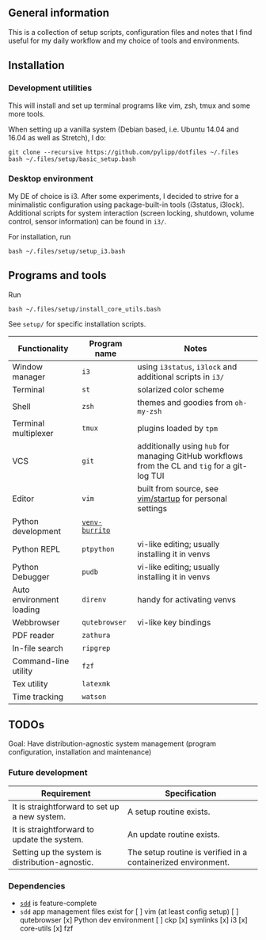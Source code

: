 ## General information

This is a collection of setup scripts, configuration files and notes that I find useful for my daily workflow and my choice of tools and environments. 

## Installation 

### Development utilities

This will install and set up terminal programs like vim, zsh, tmux and some more tools.

When setting up a vanilla system (Debian based, i.e. Ubuntu 14.04 and 16.04 as well as Stretch), I do:

    git clone --recursive https://github.com/pylipp/dotfiles ~/.files
    bash ~/.files/setup/basic_setup.bash

### Desktop environment

My DE of choice is i3. After some experiments, I decided to strive for a minimalistic configuration using package-built-in tools (i3status, i3lock). Additional scripts for system interaction (screen locking, shutdown, volume control, sensor information) can be found in `i3/`. 

For installation, run

    bash ~/.files/setup/setup_i3.bash

## Programs and tools

Run

    bash ~/.files/setup/install_core_utils.bash

See `setup/` for specific installation scripts.

Functionality | Program name | Notes
------------- | ------------ | -----
Window manager | `i3` | using `i3status`, `i3lock` and additional scripts in `i3/`
Terminal | `st` | solarized color scheme
Shell | `zsh` | themes and goodies from `oh-my-zsh`
Terminal multiplexer | `tmux` | plugins loaded by `tpm`
VCS | `git` | additionally using `hub` for managing GitHub workflows from the CL and `tig` for a git-log TUI
Editor | `vim` | built from source, see [vim/startup](https://github.com/pylipp/dotfiles/tree/master/vim/startup) for personal settings
Python development | [`venv-burrito`](https://github.com/pylipp/venv-burrito) |
Python REPL | `ptpython` | vi-like editing; usually installing it in venvs
Python Debugger | `pudb` | vi-like editing; usually installing it in venvs
Auto environment loading | `direnv` | handy for activating venvs
Webbrowser | `qutebrowser` | vi-like key bindings
PDF reader | `zathura` | 
In-file search | `ripgrep` |
Command-line utility | `fzf` |
Tex utility | `latexmk` |
Time tracking | `watson` |

## TODOs

Goal: Have distribution-agnostic system management (program configuration, installation and maintenance)

### Future development

Requirement | Specification
--- | ---
It is straightforward to set up a new system. | A setup routine exists.
It is straightforward to update the system. | An update routine exists.
Setting up the system is distribution-agnostic. | The setup routine is verified in a containerized environment.

### Dependencies

- [`sdd`](https://github.com/pylipp/sdd) is feature-complete
- `sdd` app management files exist for
    [ ] vim (at least config setup)
    [ ] qutebrowser
    [x] Python dev environment
    [ ] ckp
    [x] symlinks
    [x] i3
    [x] core-utils
        [x] fzf
